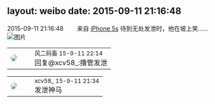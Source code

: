 layout: weibo
date: 2015-09-11 21:16:48
---
<meta name="referrer" content="no-referrer" />

2015-09-11 21:16:48  &nbsp;&nbsp;&nbsp;&nbsp;&nbsp;&nbsp; 来自 <a href="sinaweibo://customweibosource" rel="nofollow">iPhone 5s</a>
待到无处发泄时，他在坡上笑…… ​​​
![图片](https://ww2.sinaimg.cn/large/6d2a6003jw1evytqcxnbcj20hs0notfj.jpg)

<table style="width: 100%;">
  <tr>
    <td style="width: 40px;"><img style="border-radius:50%" src="https://tva3.sinaimg.cn/crop.0.0.639.639.50/6d2a6003jw8f3idy69w2gj20hs0hrt9g.jpg?KID=imgbed,tva&Expires=1624463412&ssig=hMV6x59m1G"></td>
    <td colspan="2"><small>风二码畜 15-9-11 22:14</small><br/>回复@xcv58_:撸管发泄</td>
  </tr>
</table>

<table style="width: 100%;">
  <tr>
    <td style="width: 40px;"><img style="border-radius:50%" src="https://tva3.sinaimg.cn/crop.0.0.1242.1242.50/801f7e9ajw8f3peekcgoqj20yi0yidg9.jpg?KID=imgbed,tva&Expires=1624463412&ssig=7A4l2Oz9tu"></td>
    <td colspan="2"><small>xcv58_ 15-9-11 21:34</small><br/>发泄神马</td>
  </tr>
</table>
